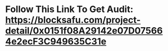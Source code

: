 # Follow This Link To Get Audit:  https://blocksafu.com/project-detail/0x0151f08A29142e07D075664e2ecF3C949635C31e
